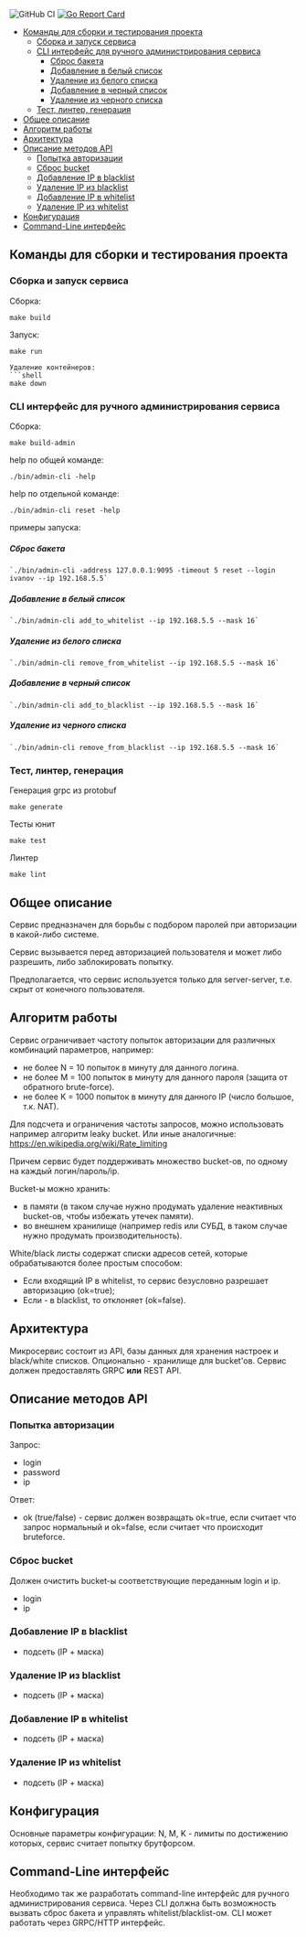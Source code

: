 ![GitHub CI](https://github.com/chirikova/go-anti-brute-force/actions/workflows/ci.yml/badge.svg)
[![Go Report Card](https://goreportcard.com/badge/github.com/chirikova/go-anti-brute-force)](https://goreportcard.com/report/github.com/chirikova/go-anti-brute-force)
<!-- TOC -->
  * [Команды для сборки и тестирования проекта](#команды-для-сборки-и-тестирования-проекта)
    * [Сборка и запуск сервиса](#сборка-и-запуск-сервиса)
    * [CLI интерфейс для ручного администрирования сервиса](#cli-интерфейс-для-ручного-администрирования-сервиса)
        * [Сброс бакета](#сброс-бакета)
        * [Добавление в белый список](#добавление-в-белый-список)
        * [Удаление из белого списка](#удаление-из-белого-списка)
        * [Добавление в черный список](#добавление-в-черный-список)
        * [Удаление из черного списка](#удаление-из-черного-списка)
    * [Тест, линтер, генерация](#тест-линтер-генерация)
  * [Общее описание](#общее-описание)
  * [Алгоритм работы](#алгоритм-работы)
  * [Архитектура](#архитектура)
  * [Описание методов API](#описание-методов-api)
    * [Попытка авторизации](#попытка-авторизации)
    * [Сброс bucket](#сброс-bucket)
    * [Добавление IP в blacklist](#добавление-ip-в-blacklist)
    * [Удаление IP из blacklist](#удаление-ip-из-blacklist)
    * [Добавление IP в whitelist](#добавление-ip-в-whitelist)
    * [Удаление IP из whitelist](#удаление-ip-из-whitelist)
  * [Конфигурация](#конфигурация)
  * [Command-Line интерфейс](#command-line-интерфейс)
<!-- TOC -->

## Команды для сборки и тестирования проекта
### Сборка и запуск сервиса
Сборка:
```shell
make build
```
Запуск:
```shell
make run
```
```
Удаление контейнеров:
```shell
make down
```

### CLI интерфейс для ручного администрирования сервиса
Сборка:
```shell
make build-admin
```
help по общей команде:
```shell
./bin/admin-cli -help
```
help по отдельной команде:
```shell
./bin/admin-cli reset -help
```
примеры запуска:
##### Сброс бакета
```shell
`./bin/admin-cli -address 127.0.0.1:9095 -timeout 5 reset --login ivanov --ip 192.168.5.5`
```
##### Добавление в белый список
```shell
`./bin/admin-cli add_to_whitelist --ip 192.168.5.5 --mask 16`
```
##### Удаление из белого списка
```shell
`./bin/admin-cli remove_from_whitelist --ip 192.168.5.5 --mask 16`
```
##### Добавление в черный список
```shell
`./bin/admin-cli add_to_blacklist --ip 192.168.5.5 --mask 16`
```
##### Удаление из черного списка
```shell
`./bin/admin-cli remove_from_blacklist --ip 192.168.5.5 --mask 16`
```

### Тест, линтер, генерация
Генерация grpc из protobuf
```shell
make generate
```
Тесты юнит
```shell
make test 
```
Линтер
```shell
make lint 
```

## Общее описание
Сервис предназначен для борьбы с подбором паролей при авторизации в какой-либо системе.

Сервис вызывается перед авторизацией пользователя и может либо разрешить, либо заблокировать попытку.

Предполагается, что сервис используется только для server-server, т.е. скрыт от конечного пользователя.

## Алгоритм работы
Сервис ограничивает частоту попыток авторизации для различных комбинаций параметров, например:
* не более N = 10 попыток в минуту для данного логина.
* не более M = 100 попыток в минуту для данного пароля (защита от обратного brute-force).
* не более K = 1000 попыток в минуту для данного IP (число большое, т.к. NAT).

Для подсчета и ограничения частоты запросов, можно использовать например алгоритм leaky bucket.
Или иные аналогичные: https://en.wikipedia.org/wiki/Rate_limiting

Причем сервис будет поддерживать множество bucket-ов, по одному на каждый логин/пароль/ip.

Bucket-ы можно хранить:
* в памяти (в таком случае нужно продумать удаление неактивных bucket-ов, чтобы избежать утечек памяти).
* во внешнем хранилище (например redis или СУБД, в таком случае нужно продумать производительность).

White/black листы содержат списки адресов сетей, которые обрабатываются более простым способом:
* Если входящий IP в whitelist, то сервис безусловно разрешает авторизацию (ok=true);
* Если - в blacklist, то отклоняет (ok=false).

## Архитектура
Микросервис состоит из API, базы данных для хранения настроек и black/white списков.
Опционально - хранилище для bucket'ов. Сервис должен предоставлять GRPC **или** REST API.

## Описание методов API

### Попытка авторизации
Запрос:
* login
* password
* ip

Ответ:
* ok (true/false) - сервис должен возвращать ok=true, если считает что запрос нормальный
  и ok=false, если считает что происходит bruteforce.

### Сброс bucket
Должен очистить bucket-ы соответствующие переданным login и ip.
* login
* ip

### Добавление IP в blacklist
* подсеть (IP + маска)

### Удаление IP из blacklist
* подсеть (IP + маска)

### Добавление IP в whitelist
* подсеть (IP + маска)

### Удаление IP из whitelist
* подсеть (IP + маска)
## Конфигурация
Основные параметры конфигурации: N, M, K - лимиты по достижению которых, сервис считает попытку брутфорсом.

## Command-Line интерфейс
Необходимо так же разработать command-line интерфейс для ручного администрирования сервиса.
Через CLI должна быть возможность вызвать сброс бакета и управлять whitelist/blacklist-ом.
CLI может работать через GRPC/HTTP интерфейс.
